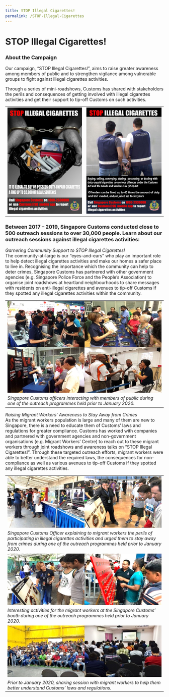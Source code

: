 ```yaml
---
title: STOP Illegal Cigarettes! 
permalink: /STOP-Illegal-Cigarettes
---
```


# STOP Illegal Cigarettes! 

### About the Campaign

Our campaign, “STOP Illegal Cigarettes!”, aims to raise greater awareness among members of public and to strengthen vigilance among vulnerable groups to fight against illegal cigarettes activities.   

Through a series of mini-roadshows, Customs has shared with stakeholders the perils and consequences of getting involved with illegal cigarettes activities and get their support to tip-off Customs on such activities. 

|  |  |
|--|--|
|[![poster1.jpg](/images/outreach/poster1.jpg)](/images/outreach/poster1.jpg) | [![poster2.jpg](/images/outreach/poster2.jpg)](/images/outreach/poster2.jpg) |

### Between 2017 – 2019, Singapore Customs conducted close to 500 outreach sessions to over 30,000 people. Learn about our outreach sessions against illegal cigarettes activities:

*Garnering Community Support to STOP Illegal Cigarettes!* <br>
The community-at-large is our “eyes-and-ears” who play an important role to help detect illegal cigarettes activities and make our homes a safer place to live in. Recognising the importance which the community can help to deter crimes, Singapore Customs has partnered with other government agencies (e.g. Singapore Police Force and the People’s Association) to organise joint roadshows at heartland neighbourhoods to share messages with residents on anti-illegal cigarettes and avenues to tip-off Customs if they spotted any illegal cigarettes activities within the community. 

|  | 
|--|
|[![community.jpg](/images/outreach/community.jpg)](/images/outreach/community.jpg) | 
| *Singapore Customs officers interacting with members of public during one of the outreach programmes held prior to January 2020.*|

*Raising Migrant Workers’ Awareness to Stay Away from Crimes* <br> 
As the migrant workers population is large and many of them are new to Singapore, there is a need to educate them of Customs’ laws and regulations for greater compliance. Customs has worked with companies and partnered with government agencies and non-government organisations (e.g. Migrant Workers’ Centre) to reach out to these migrant workers through joint roadshows and awareness talks on “STOP Illegal Cigarettes!”. Through these targeted outreach efforts, migrant workers were able to better understand the required laws, the consequences for non-compliance as well as various avenues to tip-off Customs if they spotted any illegal cigarettes activities.

|  | 
|--|
|[![MW1.jpg](/images/outreach/MW1.jpg)](/images/outreach/MW1.jpg) | 
| *Singapore Customs Officer explaining to migrant workers the perils of participating in illegal cigarettes activities and urged them to stay away from crimes during one of the outreach programmes held prior to January 2020.* |
|[![MW2.jpg](/images/outreach/MW2.jpg)](/images/outreach/MW2.jpg) | 
| *Interesting activities for the migrant workers at the Singapore Customs’ booth during one of the outreach programmes held prior to January 2020.* |
|[![MW3.jpg](/images/outreach/MW3.jpg)](/images/outreach/MW3.jpg) | 
| *Prior to January 2020, sharing session with migrant workers to help them better understand Customs’ laws and regulations.* |

